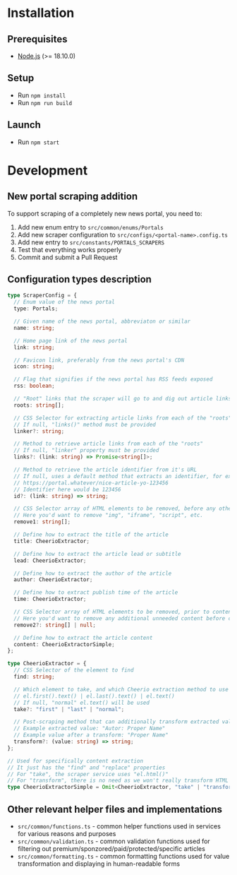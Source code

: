 # Installation

## Prerequisites

- [Node.js](https://nodejs.org/en) (>= 18.10.0)

## Setup

- Run `npm install`
- Run `npm run build`

## Launch

- Run `npm start`

# Development

## New portal scraping addition

To support scraping of a completely new news portal, you need to:

1. Add new enum entry to `src/common/enums/Portals`
2. Add new scraper configuration to `src/configs/<portal-name>.config.ts`
3. Add new entry to `src/constants/PORTALS_SCRAPERS`
4. Test that everything works properly
5. Commit and submit a Pull Request

## Configuration types description

```typescript
type ScraperConfig = {
  // Enum value of the news portal
  type: Portals;

  // Given name of the news portal, abbreviaton or similar
  name: string;

  // Home page link of the news portal
  link: string;

  // Favicon link, preferably from the news portal's CDN
  icon: string;

  // Flag that signifies if the news portal has RSS feeds exposed
  rss: boolean;

  // "Root" links that the scraper will go to and dig out article links
  roots: string[];

  // CSS Selector for extracting article links from each of the "roots"
  // If null, "links()" method must be provided
  linker?: string;

  // Method to retrieve article links from each of the "roots"
  // If null, "linker" property must be provided
  links?: (link: string) => Promise<string[]>;

  // Method to retrieve the article identifier from it's URL
  // If null, uses a default method that extracts an identifier, for example:
  // https://portal.whatever/nice-article-yo-123456
  // Identifier here would be 123456
  id?: (link: string) => string;

  // CSS Selector array of HTML elements to be removed, before any other parsing
  // Here you'd want to remove "img", "iframe", "script", etc.
  remove1: string[];

  // Define how to extract the title of the article
  title: CheerioExtractor;

  // Define how to extract the article lead or subtitle
  lead: CheerioExtractor;

  // Define how to extract the author of the article
  author: CheerioExtractor;

  // Define how to extract publish time of the article
  time: CheerioExtractor;

  // CSS Selector array of HTML elements to be removed, prior to content scraping
  // Here you'd want to remove any additional unneeded content before continuing
  remove2?: string[] | null;

  // Define how to extract the article content
  content: CheerioExtractorSimple;
};

type CheerioExtractor = {
  // CSS Selector of the element to find
  find: string;

  // Which element to take, and which Cheerio extraction method to use
  // el.first().text() | el.last().text() | el.text()
  // If null, "normal" el.text() will be used
  take?: "first" | "last" | "normal";

  // Post-scraping method that can additionally transform extracted value
  // Example extracted value: "Autor: Proper Name"
  // Example value after a transform: "Proper Name"
  transform?: (value: string) => string;
};

// Used for specifically content extraction
// It just has the "find" and "replace" properties
// For "take", the scraper service uses "el.html()"
// For "transform", there is no need as we won't really transform HTML stuff
type CheerioExtractorSimple = Omit<CheerioExtractor, "take" | "transform">;
```

## Other relevant helper files and implementations

- `src/common/functions.ts` - common helper functions used in services for various reasons and purposes
- `src/common/validation.ts` - common validation functions used for filtering out premium/sponzored/paid/protected/specific articles
- `src/common/formatting.ts` - common formatting functions used for value transformation and displaying in human-readable forms
